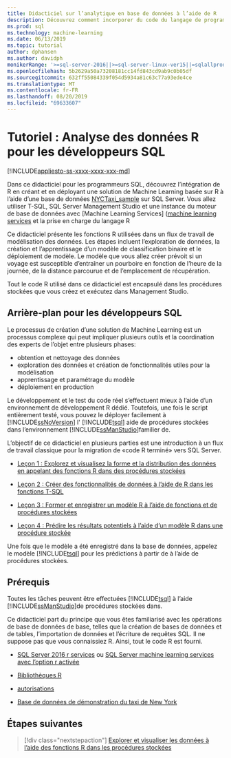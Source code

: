```yaml
---
title: Didacticiel sur l’analytique en base de données à l’aide de R
description: Découvrez comment incorporer du code du langage de programmation R dans SQL Server procédures stockées et des fonctions T-SQL.
ms.prod: sql
ms.technology: machine-learning
ms.date: 06/13/2019
ms.topic: tutorial
author: dphansen
ms.author: davidph
monikerRange: '>=sql-server-2016||>=sql-server-linux-ver15||=sqlallproducts-allversions'
ms.openlocfilehash: 5b2629a50a73208181cc14fd843cd9ab9c0b05df
ms.sourcegitcommit: 632ff55084339f054d5934a81c63c77a93ede4ce
ms.translationtype: MT
ms.contentlocale: fr-FR
ms.lasthandoff: 08/20/2019
ms.locfileid: "69633607"
---
```

# <a name="tutorial-r-data-analytics-for-sql-developers"></a>Tutoriel : Analyse des données R pour les développeurs SQL
[!INCLUDE[appliesto-ss-xxxx-xxxx-xxx-md](../../includes/appliesto-ss-xxxx-xxxx-xxx-md.md)]

Dans ce didacticiel pour les programmeurs SQL, découvrez l’intégration de R en créant et en déployant une solution de Machine Learning basée sur R à l’aide d’une base de données [NYCTaxi_sample](demo-data-nyctaxi-in-sql.md) sur SQL Server. Vous allez utiliser T-SQL, SQL Server Management Studio et une instance du moteur de base de données avec [Machine Learning Services] ([machine learning services](../install/sql-machine-learning-services-windows-install.md) et la prise en charge du langage R

Ce didacticiel présente les fonctions R utilisées dans un flux de travail de modélisation des données. Les étapes incluent l’exploration de données, la création et l’apprentissage d’un modèle de classification binaire et le déploiement de modèle. Le modèle que vous allez créer prévoit si un voyage est susceptible d’entraîner un pourboire en fonction de l’heure de la journée, de la distance parcourue et de l’emplacement de récupération. 

Tout le code R utilisé dans ce didacticiel est encapsulé dans les procédures stockées que vous créez et exécutez dans Management Studio.

## <a name="background-for-sql-developers"></a>Arrière-plan pour les développeurs SQL

Le processus de création d’une solution de Machine Learning est un processus complexe qui peut impliquer plusieurs outils et la coordination des experts de l’objet entre plusieurs phases:

+ obtention et nettoyage des données
+ exploration des données et création de fonctionnalités utiles pour la modélisation
+ apprentissage et paramétrage du modèle
+ déploiement en production

Le développement et le test du code réel s’effectuent mieux à l’aide d’un environnement de développement R dédié. Toutefois, une fois le script entièrement testé, vous pouvez le déployer facilement à [!INCLUDE[ssNoVersion](../../includes/ssnoversion-md.md)] l' [!INCLUDE[tsql](../../includes/tsql-md.md)] aide de procédures stockées dans l’environnement [!INCLUDE[ssManStudio](../../includes/ssmanstudio-md.md)]familier de.

L’objectif de ce didacticiel en plusieurs parties est une introduction à un flux de travail classique pour la migration de «code R terminé» vers SQL Server. 

- [Leçon 1 : Explorez et visualisez la forme et la distribution des données en appelant des fonctions R dans des procédures stockées](../tutorials/sqldev-explore-and-visualize-the-data.md)

- [Leçon 2 : Créer des fonctionnalités de données à l’aide de R dans les fonctions T-SQL](sqldev-create-data-features-using-t-sql.md)
  
- [Leçon 3 : Former et enregistrer un modèle R à l’aide de fonctions et de procédures stockées](sqldev-train-and-save-a-model-using-t-sql.md)
  
- [Leçon 4 : Prédire les résultats potentiels à l’aide d’un modèle R dans une procédure stockée](../tutorials/sqldev-operationalize-the-model.md)

Une fois que le modèle a été enregistré dans la base de données, appelez le modèle [!INCLUDE[tsql](../../includes/tsql-md.md)] pour les prédictions à partir de à l’aide de procédures stockées.

## <a name="prerequisites"></a>Prérequis

Toutes les tâches peuvent être effectuées [!INCLUDE[tsql](../../includes/tsql-md.md)] à l’aide [!INCLUDE[ssManStudio](../../includes/ssmanstudio-md.md)]de procédures stockées dans.

Ce didacticiel part du principe que vous êtes familiarisé avec les opérations de base de données de base, telles que la création de bases de données et de tables, l’importation de données et l’écriture de requêtes SQL. Il ne suppose pas que vous connaissiez R. Ainsi, tout le code R est fourni. 

+ [SQL Server 2016 r services](../install/sql-r-services-windows-install.md#verify-installation) ou [SQL Server machine learning services avec l’option r activée](../install/sql-machine-learning-services-windows-install.md#verify-installation)

+ [Bibliothèques R](../package-management/r-package-information.md)

+ [autorisations](../security/user-permission.md)

+ [Base de données de démonstration du taxi de New York](demo-data-nyctaxi-in-sql.md)


## <a name="next-steps"></a>Étapes suivantes

> [!div class="nextstepaction"]
> [Explorer et visualiser les données à l’aide des fonctions R dans les procédures stockées](../tutorials/sqldev-explore-and-visualize-the-data.md)
